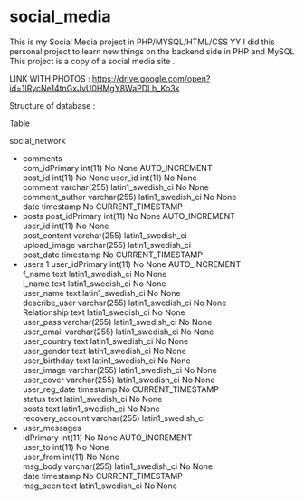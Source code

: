 # social_media
This is my Social Media project in PHP/MYSQL/HTML/CSS 
YY
I did this personal project to learn new things on the backend side in PHP and MySQL  
This project is a copy of a social media site .

LINK WITH PHOTOS : https://drive.google.com/open?id=1IRycNe14tnGxJvU0HMgY8WaPDLh_Ko3k


Structure of database  :
 
 Table 
 
  social_network 
   - 	comments  
        com_idPrimary 	int(11) 			No 	None 		AUTO_INCREMENT 	
	   	  post_id 	int(11) 			No 	None 
        user_id 	int(11) 			No 	None 		
	  	  comment 	varchar(255) 	latin1_swedish_ci 		No 	None 			
      	comment_author 	varchar(255) 	latin1_swedish_ci 		No 	None 				
      	date   	timestamp 			No 	CURRENT_TIMESTAMP 		
  -  posts 
        post_idPrimary 	int(11) 			No 	None 		AUTO_INCREMENT 		
       	user_id 	int(11) 			No 	None 				
       	post_content 	varchar(255) 	latin1_swedish_ci 			
      	upload_image 	varchar(255) 	latin1_swedish_ci 	 	
	    	post_date 	timestamp 			No 	CURRENT_TIMESTAMP 				
   -  users 
        1 	user_idPrimary 	int(11) 			No 	None 		AUTO_INCREMENT 	
   	    f_name 	text 	latin1_swedish_ci 		No 	None 				
  	    l_name 	text 	latin1_swedish_ci 		No 	None 			
  	    user_name 	text 	latin1_swedish_ci 		No 	None 			
  	    describe_user 	varchar(255) 	latin1_swedish_ci 		No 	None 		
    	  Relationship 	text 	latin1_swedish_ci 		No 	None 		
  	    user_pass 	varchar(255) 	latin1_swedish_ci 		No 	None 			
    	  user_email 	varchar(255) 	latin1_swedish_ci 		No 	None 		
  	    user_country 	text 	latin1_swedish_ci 		No 	None 			
  	    user_gender 	text 	latin1_swedish_ci 		No 	None 			
  	    user_birthday 	text 	latin1_swedish_ci 		No 	None 			
	  	  user_image 	varchar(255) 	latin1_swedish_ci 		No 	None 			
	  	  user_cover 	varchar(255) 	latin1_swedish_ci 		No 	None 			
    	  user_reg_date 	timestamp 			No 	CURRENT_TIMESTAMP 		
	  	  status 	text 	latin1_swedish_ci 		No 	None 				
    	  posts 	text 	latin1_swedish_ci 		No 	None 			
    	  recovery_account 	varchar(255) 	latin1_swedish_ci 			
   -  user_messages  
        idPrimary 	int(11) 			No 	None 		AUTO_INCREMENT 	
     	  user_to 	int(11) 			No 	None 			
      	user_from 	int(11) 			No 	None 		
      	msg_body 	varchar(255) 	latin1_swedish_ci 		No 	None 			
      	date 	timestamp 			No 	CURRENT_TIMESTAMP 		
      	msg_seen 	text 	latin1_swedish_ci 		No 	None 		
